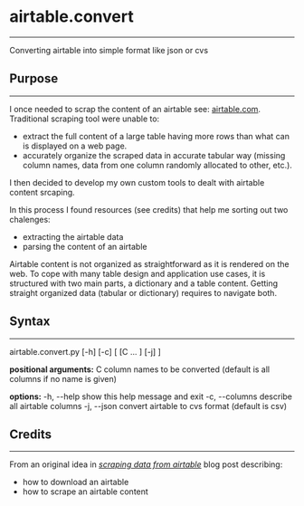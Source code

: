 # airtable.convert

---

Converting airtable into simple format like json or cvs

## Purpose

---

I once needed to scrap the content of an airtable see: [airtable.com](https://www.airtable.com).
Traditional scraping tool were unable to:

- extract the full content of a large table having more rows than what can is displayed on a web page.
- accurately organize the scraped data in accurate tabular way (missing column names, data from one column randomly allocated to other, etc.).

I then decided to develop my own custom tools to dealt with airtable content srcaping.

In this process I found resources (see credits) that help me sorting out two chalenges:

- extracting the airtable data
- parsing the content of an airtable

Airtable content is not organized as straightforward as it is rendered on the web.
To cope with many table design and application use cases, it is structured with two main parts, a dictionary and a table content.
Getting straight organized data (tabular or dictionary) requires to navigate both.

## Syntax

---

airtable.convert.py [-h] [-c] [ [C ... ] [-j] ]  

**positional arguments:**
 C           column names to be converted (default is all columns if no name is given)

**options:**
 -h, --help      show this help message and exit
 -c, --columns   describe all airtable columns 
 -j, --json      convert airtable to cvs format (default is csv) 

## Credits

---

From an original idea in *[scraping data from airtable](https://medium.com/@sivcan/scraping-data-from-airtable-69007294ff26)* blog post describing:

- how to download an airtable
- how to scrape an airtable content
